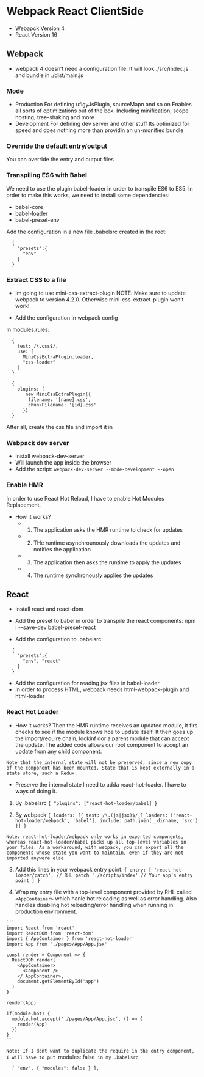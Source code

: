 # Webpack React ClientSide

- Webapck Version 4
- React Version 16

## Webpack

- webpack 4 doesn’t need a configuration file. It will look ./src/index.js and bundle in ./dist/main.js

### Mode
  - Production
    For defining ufigyJsPlugin, sourceMapn and so on
    Enables all sorts of optimizations out of the box. Including minification, scope hosting, tree-shaking and more
  - Development
    For defining dev server and other stuff
    Its optimized for speed and does nothing more than providin an un-monified bundle

### Override the default entry/output

  You can override the entry and output files

### Transpiling ES6 with Babel

  We need to use the plugin babel-loader in order to transpile ES6 to ES5. In order to make this works, we need to install some dependencies:
  - babel-core
  - babel-loader
  - babel-preset-env

  Add the configuration in a new file .babelsrc created in the root:

  ```
    {
      "presets":{
        "env"
      }
    }
  ```

### Extract CSS to a file

  - Im going to use mini-css-extract-plugin
  NOTE: Make sure to update webpack to version 4.2.0. Otherwise mini-css-extract-plugin won’t work!

  - Add the configuration in webpack config

   In modules.rules:

  ```
    {
      test: /\.css$/,
      use: [
        MiniCssEctraPlugin.loader,
        "css-loader"
      ]
    }
  ```

  ```
    {
      plugins: [
         new MiniCssEctraPlugin({
          filename: '[name].css',
          chunkFilename: '[id].css'
        })
    }
  ```

  After all, create the css file and import it in

### Webpack dev server

  - Install webpack-dev-server
  - Will launch the app inside the browser
  - Add the script: `webpack-dev-server --mode-development --open`

### Enable HMR

  In order to use React Hot Reload, I have to enable Hot Modules Replacement.

  - How it works?
    - 1. The application asks the HMR runtime to check for updates
    - 2. THe runtime asynchrounously downloads the updates and notifies the application
    - 3. The application then asks the runtime to apply the updates
    - 4. The runtime synchronously applies the updates

## React

  - Install react and react-dom
  - Add the preset to babel in order to transpile the react components: npm i --save-dev babel-preset-react

  - Add the configuration to .babelsrc:

  ```
    {
      "presets":{
        "env", "react"
      }
    }
  ```

  - Add the configuration for reading jsx files in babel-loader
  - In order to process HTML, webpack needs html-webpack-plugin and html-loader


  ### React Hot Loader

  - How it works?
  Then the HMR runtime receives an updated module, it firs checks to see if the module knows hoe to update itself. It then goes up the import/require chain, lookinf dor a parent module that can accept the update. The added code allows our root component to accept an update from any child component.

  `Note that the internal state will not be preserved, since a new copy of the component has been mounted. State that is kept externally in a state store, such a Redux.`

  - Preserve the internal state
  I need to adda react-hot-loader. I have to ways of doing it.
  1. By .babelsrc
    ```
    {
      "plugins": ["react-hot-loader/babel]
    }
    ```

  2. By webpack
    ```
    {
      loaders: [{
        test: /\.(js|jsx)$/,]
        loaders: ['react-hot-loader/webpack', 'babel'],
        include: path.join(__dirname, 'src')
      }]
    }
    ```

  `Note: react-hot-loader/webpack only works in exported components, whereas react-hot-loader/babel picks up all top-level variables in your files. As a workaround, with webpack, you can export all the components whose state you want to maintain, even if they are not imported anywere else.`

  3. Add this lines in your webpack entry point.
    ```
    {
      entry: [
        'react-hot-loader/patch', // RHL patch
      './scripts/index' // Your appʼs entry point
      ]
    }
    ```

  4. Wrap my entry file with a top-level component provided by RHL called `<AppContainer>` which hanle hot reloading as well as error handling. Also handles disabling hot reloading/error handling when running in production environment.

    ```
    import React from 'react'
    import ReactDOM from 'react-dom'
    import { AppContainer } from 'react-hot-loader'
    import App from './pages/App/App.jsx'

    const render = Component => {
      ReactDOM.render(
        <AppContainer>
          <Component />
        </ AppContainer>,
        document.getElementById('app')
      )
    }

    render(App)

    if(module.hot) {
      module.hot.accept('./pages/App/App.jsx', () => {
        render(App)
      })
    }
    ```

  `Note: If I dont want to duplicate the require in the entry component, I will have to put `modules: false` in my .babelsrc`

  ```
    [ "env", { "modules": false } ],
  ```

